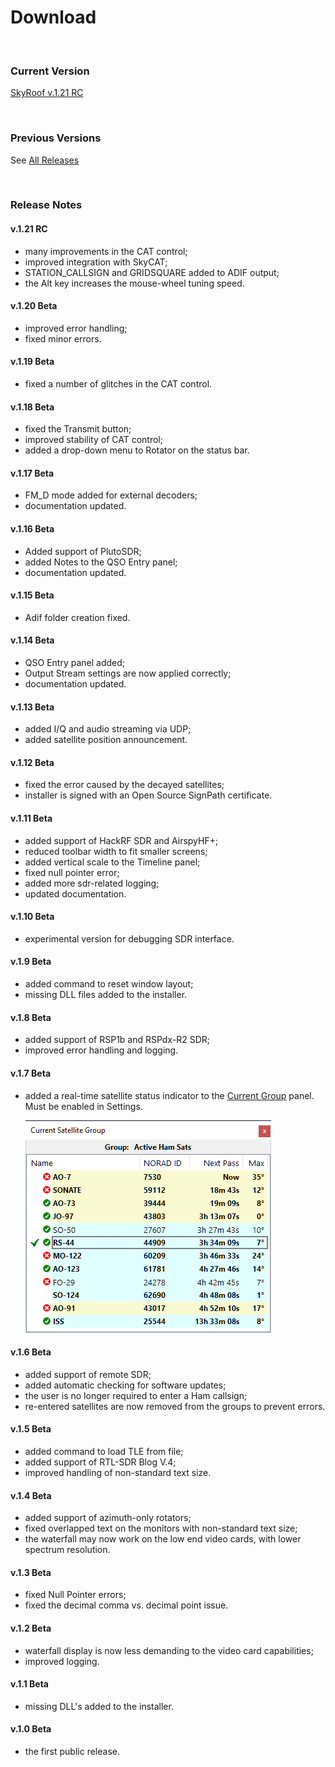 # Download

<br>

### Current Version

[SkyRoof v.1.21 RC](https://github.com/VE3NEA/SkyRoof/releases/download/v.1.20-RC/SkyRoofSetup-v.1.20-RC.zip)

<br>

### Previous Versions

See [All Releases](https://github.com/VE3NEA/SkyRoof/releases)

<br>

### Release Notes

#### v.1.21 RC

- many improvements in the CAT control;
- improved integration with SkyCAT;
- STATION_CALLSIGN and GRIDSQUARE added to ADIF output;
- the Alt key increases the mouse-wheel tuning speed.

#### v.1.20 Beta

- improved error handling;
- fixed minor errors.

#### v.1.19 Beta

- fixed a number of glitches in the CAT control.

#### v.1.18 Beta

- fixed the Transmit button;
- improved stability of CAT control;
- added a drop-down menu to Rotator on the status bar.

#### v.1.17 Beta

- FM_D mode added for external decoders;
- documentation updated.

#### v.1.16 Beta

- Added support of PlutoSDR;
- added Notes to the QSO Entry panel;
- documentation updated.

#### v.1.15 Beta

- Adif folder creation fixed.

#### v.1.14 Beta

- QSO Entry panel added;
- Output Stream settings are now applied correctly;
- documentation updated.

#### v.1.13 Beta

- added I/Q and audio streaming via UDP;
- added satellite position announcement.

#### v.1.12 Beta

- fixed the error caused by the decayed satellites;
- installer is signed with an Open Source SignPath certificate.

#### v.1.11 Beta

- added support of HackRF SDR and AirspyHF+;
- reduced toolbar width to fit smaller screens;
- added vertical scale to the Timeline panel;
- fixed null pointer error;
- added more sdr-related logging;
- updated documentation.

#### v.1.10 Beta

- experimental version for debugging SDR interface.

#### v.1.9 Beta

- added command to reset window layout;
- missing DLL files added to the installer.

#### v.1.8 Beta

- added support of RSP1b and RSPdx-R2 SDR;
- improved error handling and logging.

#### v.1.7 Beta

- added a real-time satellite status indicator to the
[Current Group](users_guide/current_group_panel.md) panel. Must be enabled in Settings.

    ![Current Group](images/current_group.png)

#### v.1.6 Beta

- added support of remote SDR;
- added automatic checking for software updates;
- the user is no longer required to enter a Ham callsign;
- re-entered satellites are now removed from the groups to prevent errors.

#### v.1.5 Beta

- added command to load TLE from file;
- added support of RTL-SDR Blog V.4;
- improved handling of non-standard text size.

#### v.1.4 Beta

- added support of azimuth-only rotators;
- fixed overlapped text on the monitors with non-standard text size;
- the waterfall may now work on the low end video cards, with lower spectrum resolution.

#### v.1.3 Beta

- fixed Null Pointer errors;
- fixed the decimal comma vs. decimal point issue.

#### v.1.2 Beta

- waterfall display is now less demanding to the video card capabilities;
- improved logging.

#### v.1.1 Beta

- missing DLL's added to the installer.

#### v.1.0 Beta

- the first public release.
